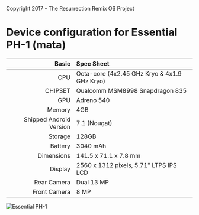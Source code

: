 Copyright 2017 - The Resurrection Remix OS Project

Device configuration for Essential PH-1 (mata)
=====================================

Basic   | Spec Sheet
-------:|:-------------------------
CPU     | Octa-core (4x2.45 GHz Kryo & 4x1.9 GHz Kryo)
CHIPSET | Qualcomm MSM8998 Snapdragon 835
GPU     | Adreno 540
Memory  | 4GB
Shipped Android Version | 7.1 (Nougat)
Storage | 128GB
Battery | 3040 mAh
Dimensions | 141.5 x 71.1 x 7.8 mm
Display | 2560 x 1312 pixels, 5.71" LTPS IPS LCD
Rear Camera  | Dual 13 MP
Front Camera | 8 MP

![Essential PH-1](https://cdn2.gsmarena.com/vv/bigpic/essential-phone.jpg "Essential PH-1")
